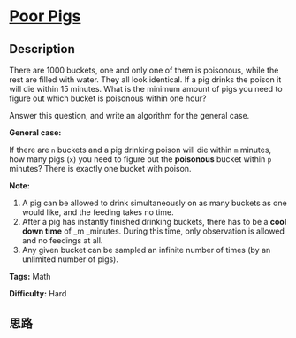 # [Poor Pigs][title]

## Description

There are 1000 buckets, one and only one of them is poisonous, while the rest
are filled with water. They all look identical. If a pig drinks the poison it
will die within 15 minutes. What is the minimum amount of pigs you need to
figure out which bucket is poisonous within one hour?

Answer this question, and write an algorithm for the general case.



**General case:**

If there are `n` buckets and a pig drinking poison will die within `m`
minutes, how many pigs (`x`) you need to figure out the **poisonous**  bucket
within `p` minutes? There is exactly one bucket with poison.



**Note:**

  1. A pig can be allowed to drink simultaneously on as many buckets as one would like, and the feeding takes no time.
  2. After a pig has instantly finished drinking buckets, there has to be a **cool down time** of _m  _minutes. During this time, only observation is allowed and no feedings at all.
  3. Any given bucket can be sampled an infinite number of times (by an unlimited number of pigs).


**Tags:** Math

**Difficulty:** Hard

## 思路

[title]: https://leetcode.com/problems/poor-pigs
